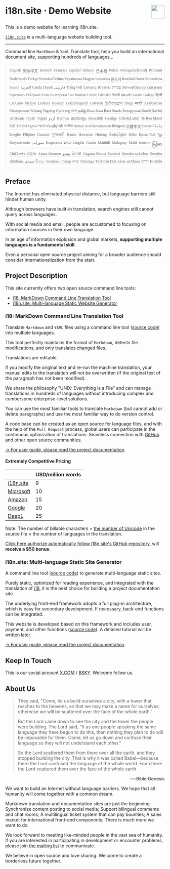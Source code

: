 <h1 style="display:flex;justify-content:space-between">i18n.site ⋅ Demo Website<img src="//p.3ti.site/logo.svg" style="user-select:none;margin-top:-1px;width:42px"></h1>

This is a demo website for learning i18n.site.

[`i18n.site`](https://i18n.site/i18n.site) is a multi-language website building tool.

---

Command line `MarkDown` & `Yaml` Translate tool, help you build an international document site, supporting hundreds of languages...

<pre class="langli" style="display:flex;flex-wrap:wrap;background:transparent;border:1px solid #eee;font-size:12px;box-shadow:0 0 3px inset #eee;padding:12px 5px 4px 12px;justify-content:space-between;"><style>pre.langli i{font-weight:300;font-family:s;margin-right:2px;margin-bottom:8px;font-style:normal;color:#666;border-bottom:1px dashed #ccc;}</style><i>English</i><i>简体中文</i><i>Deutsch</i><i>Français</i><i>Español</i><i>Italiano</i><i>日本語</i><i>Polski</i><i>Português(Brasil)</i><i>Русский</i><i>Nederlands</i><i>Türkçe</i><i>Svenska</i><i>Čeština</i><i>Українська</i><i>Magyar</i><i>Indonesia</i><i>한국어</i><i>Română</i><i>Norsk</i><i>Slovenčina</i><i>Suomi</i><i>العربية</i><i>Català</i><i>Dansk</i><i>فارسی</i><i>Tiếng Việt</i><i>Lietuvių</i><i>Hrvatski</i><i>עברית</i><i>Slovenščina</i><i>српски језик</i><i>Esperanto</i><i>Ελληνικά</i><i>Eesti</i><i>Български</i><i>ไทย</i><i>Haitian Creole</i><i>Íslenska</i><i>नेपाली</i><i>తెలుగు</i><i>Latine</i><i>Galego</i><i>हिन्दी</i><i>Cebuano</i><i>Melayu</i><i>Euskara</i><i>Bosnian</i><i>Letzeburgesch</i><i>Latviešu</i><i>ქართული</i><i>Shqip</i><i>मराठी</i><i>Azərbaycan</i><i>Македонски</i><i>Wikang Tagalog</i><i>Cymraeg</i><i>বাংলা</i><i>தமிழ்</i><i>Basa Jawa</i><i>Basa Sunda</i><i>Беларуская</i><i>Kurdî(Navîn)</i><i>Afrikaans</i><i>Frysk</i><i>Toğikī</i><i>اردو</i><i>Kichwa</i><i>മലയാളം</i><i>Kiswahili</i><i>Gaeilge</i><i>Uzbek(Latin)</i><i>Te Reo Māori</i><i>Èdè Yorùbá</i><i>ಕನ್ನಡ</i><i>አማርኛ</i><i>Հայերեն</i><i>অসমীয়া</i><i>Aymar Aru</i><i>Bamanankan</i><i>Bhojpuri</i><i>正體中文</i><i>Corsu</i><i>ދިވެހިބަސް</i><i>Eʋegbe</i><i>Filipino</i><i>Guarani</i><i>ગુજરાતી</i><i>Hausa</i><i>Hawaiian</i><i>Hmong</i><i>Ásụ̀sụ́ Ìgbò</i><i>Iloko</i><i>Қазақ Тілі</i><i>ខ្មែរ</i><i>Kinyarwanda</i><i>سۆرانی</i><i>Кыргызча</i><i>ລາວ</i><i>Lingála</i><i>Ganda</i><i>Maithili</i><i>Malagasy</i><i>Malti</i><i>монгол</i><i>မြန်မာ</i><i>ChiCheŵa</i><i>ଓଡ଼ିଆ</i><i>Afaan Oromoo</i><i>پښتو</i><i>ਪੰਜਾਬੀ</i><i>Gagana Sāmoa</i><i>Sanskrit</i><i>Sesotho sa Leboa</i><i>Sesotho</i><i>chiShona</i><i>سنڌي</i><i>සිංහල</i><i>Soomaali</i><i>Татар</i><i>ትግር</i><i>Xitsonga</i><i>Türkmen Dili</i><i>Akan</i><i>isiXhosa</i><i>ייִדיש</i><i>Isi-Zulu</i></pre>

## Preface

The Internet has eliminated physical distance, but language barriers still hinder human unity.

Although browsers have built-in translation, search engines still cannot query across languages.

With social media and email, people are accustomed to focusing on information sources in their own language.

In an age of information explosion and global markets, **supporting multiple languages is a fundamental skill**.

Even a personal open source project aiming for a broader audience should consider internationalization from the start.

## <a rel=id href="#project" Id="project"></a>Project Description

This site currently offers two open source command line tools:

* [i18: MarkDown Command Line Translation Tool](/demo1)
* [i18n.site: Multi-language Static Website Generator](/demo2)

### <a rel=id href="#i18" Id="i18"></a>i18: MarkDown Command Line Translation Tool

Translate `Markdown` and `YAML` files using a command line tool ([source code](https://github.com/i18n-site/rust/tree/main/i18)) into multiple languages.

This tool perfectly maintains the format of `Markdown`, detects file modifications, and only translates changed files.

Translations are editable.

If you modify the original text and re-run the machine translation, your manual edits to the translation will not be overwritten (if the original text of the paragraph has not been modified).

We share the philosophy "UNIX: Everything is a File" and can manage translations in hundreds of languages without introducing complex and cumbersome enterprise-level solutions.

You can use the most familiar tools to translate `Markdown` (but cannot add or delete paragraphs) and use the most familiar way to do version control.

A code base can be created as an open source for language files, and with the help of the `Pull Request` process, global users can participate in the continuous optimization of translations. Seamless connection with [GitHub](//github.com) and other open source communities.

[→ For user guide, please read the project documentation](/demo1).

#### <a rel=id href="#price" Id="price"></a>Extremely Competitive Pricing

|                                                                                   | USD/million words |
| --------------------------------------------------------------------------------- | ----------------- |
| [i18n.site](https://i18n.site)                                                    | 9                 |
| [Microsoft](https://azure.microsoft.com/pricing/details/cognitive-services/translator) | 10                |
| [Amazon](https://aws.amazon.com/translate/pricing)                                | 15                |
| [Google](https://cloud.google.com/translate/pricing)                              | 20                |
| [DeepL](https://www.deepl.com/zh/pro#developer)                                   | 25                |

Note: The number of billable characters = [the number of Unicode](https://en.wikipedia.org/wiki/Unicode) in the source file × the number of languages in the translation.

[Click here authorize automatically follow i18n.site's GitHub repository](https://github.com/login/oauth/authorize?client_id=Ov23liuGAmK0plc9FgB3&scope=user:email,user:follow,public_repo), will **receive a $50 bonus**.

### i18n.site: Multi-language Static Site Generator

A command line tool ([source code](https://github.com/i18n-site/rust/tree/main/i18n-site)) to generate multi-language static sites.

Purely static, optimized for reading experience, and integrated with the translation of [i18](#i18), it is the best choice for building a project documentation site.

The underlying front-end framework adopts a full plug-in architecture, which is easy for secondary development. If necessary, back-end functions can be integrated.

This website is developed based on this framework and includes user, payment, and other functions ([source code](/demo2/dishes/cn/sichuan)). A detailed tutorial will be written later.

[→ For user guide, please read the project documentation](/demo2).

## Keep In Touch

This is our social account [X.COM](https://x.com/i18nSite) / [BSKY](https://bsky.app/profile/i18n-site.bsky.social). Welcome follow us.

## About Us

> They said, "Come, let us build ourselves a city, with a tower that reaches to the heavens, so that we may make a name for ourselves; otherwise we will be scattered over the face of the whole earth."
>
> But the Lord came down to see the city and the tower the people were building. The Lord said, "If as one people speaking the same language they have begun to do this, then nothing they plan to do will be impossible for them. Come, let us go down and confuse their language so they will not understand each other."
>
> So the Lord scattered them from there over all the earth, and they stopped building the city. That is why it was called Babel—because there the Lord confused the language of the whole world. From there the Lord scattered them over the face of the whole earth.

<p style="text-align:right">──Bible·Genesis</p>

We want to build an Internet without language barriers.
We hope that all humanity will come together with a common dream.

Markdown translation and documentation sites are just the beginning.
Synchronize content posting to social media;
Support bilingual comments and chat rooms;
A multilingual ticket system that can pay bounties;
A sales market for international front-end components;
There is much more we want to do.

We look forward to meeting like-minded people in the vast sea of humanity.
If you are interested in participating in development or encounter problems, please join [the mailing list](https://groups.google.com/u/2/g/i18n-site) to communicate.

We believe in open source and love sharing.
Welcome to create a borderless future together.
